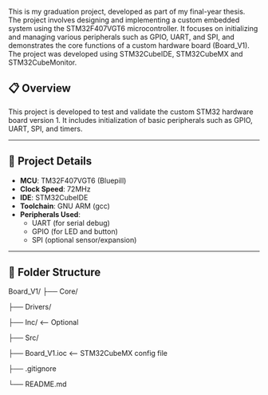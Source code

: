 This is my graduation project, developed as part of my final-year thesis.
The project involves designing and implementing a custom embedded system using the STM32F407VGT6 microcontroller.
It focuses on initializing and managing various peripherals such as GPIO, UART, and SPI, and demonstrates the core functions of a custom hardware board (Board_V1).
The project was developed using STM32CubeIDE, STM32CubeMX and STM32CubeMonitor.

## 📋 Overview
This project is developed to test and validate the custom STM32 hardware board version 1. It includes initialization of basic peripherals such as GPIO, UART, SPI, and timers.

---

## 🧠 Project Details

- **MCU**: TM32F407VGT6 (Bluepill)
- **Clock Speed**: 72MHz
- **IDE**: STM32CubeIDE
- **Toolchain**: GNU ARM (gcc)
- **Peripherals Used**:
  - UART (for serial debug)
  - GPIO (for LED and button)
  - SPI (optional sensor/expansion)

---

## 📂 Folder Structure

Board_V1/
├── Core/

├── Drivers/

├── Inc/ <-- Optional

├── Src/

├── Board_V1.ioc <-- STM32CubeMX config file

├── .gitignore

└── README.md
